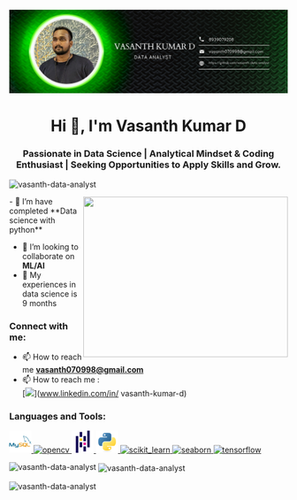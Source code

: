 ![logo](https://github.com/vasanth-data-analyst/vasanth-data-analyst/blob/main/Green%20Professional%20Gamer%20LinkedIn%20Banner%20(1).png)



<h1 align="center">Hi 👋, I'm Vasanth Kumar D</h1>
<h3 align="center">Passionate in Data Science | Analytical Mindset & Coding Enthusiast | Seeking Opportunities to Apply Skills and Grow.</h3>

<p align="left"> <img src="https://komarev.com/ghpvc/?username=vasanth-data-analyst&label=Profile%20views&color=0e75b6&style=flat" alt="vasanth-data-analyst" /> </p>
<img align="right" width="370" height="290" src="https://i.pinimg.com/originals/47/f0/34/47f0342cec72b800463bf003eac1257e.gif">  
- 🌱 I’m have completed **Data science with python**

- 👯 I’m looking to collaborate on **ML/AI**
- 📄 My experiences in data science is 9 months
  
<h3 align="left">Connect with me:</h3>
<p align="left">
</p>

- 📫 How to reach me **vasanth070998@gmail.com**
- 📫 How to reach me :
<br />[<img src="https://img.shields.io/badge/LinkedIn-0077B5?style=for-the-badge&logo=linkedin&logoColor=white" />](www.linkedin.com/in/
vasanth-kumar-d)

<h3 align="left">Languages and Tools:</h3>
<p align="left"> <a href="https://www.mysql.com/" target="_blank" rel="noreferrer"> <img src="https://raw.githubusercontent.com/devicons/devicon/master/icons/mysql/mysql-original-wordmark.svg" alt="mysql" width="40" height="40"/> </a> <a href="https://opencv.org/" target="_blank" rel="noreferrer"> <img src="https://www.vectorlogo.zone/logos/opencv/opencv-icon.svg" alt="opencv" width="40" height="40"/> </a> <a href="https://pandas.pydata.org/" target="_blank" rel="noreferrer"> <img src="https://raw.githubusercontent.com/devicons/devicon/2ae2a900d2f041da66e950e4d48052658d850630/icons/pandas/pandas-original.svg" alt="pandas" width="40" height="40"/> </a> <a href="https://www.python.org" target="_blank" rel="noreferrer"> <img src="https://raw.githubusercontent.com/devicons/devicon/master/icons/python/python-original.svg" alt="python" width="40" height="40"/> </a> <a href="https://scikit-learn.org/" target="_blank" rel="noreferrer"> <img src="https://upload.wikimedia.org/wikipedia/commons/0/05/Scikit_learn_logo_small.svg" alt="scikit_learn" width="40" height="40"/> </a> <a href="https://seaborn.pydata.org/" target="_blank" rel="noreferrer"> <img src="https://seaborn.pydata.org/_images/logo-mark-lightbg.svg" alt="seaborn" width="40" height="40"/> </a> <a href="https://www.tensorflow.org" target="_blank" rel="noreferrer"> <img src="https://www.vectorlogo.zone/logos/tensorflow/tensorflow-icon.svg" alt="tensorflow" width="40" height="40"/> </a> </p>

<p><img align="left" src="https://github-readme-stats.vercel.app/api/top-langs?username=vasanth-data-analyst&show_icons=true&locale=en&layout=compact" alt="vasanth-data-analyst" /></p>

<p>&nbsp;<img align="center" src="https://github-readme-stats.vercel.app/api?username=vasanth-data-analyst&show_icons=true&locale=en" alt="vasanth-data-analyst" /></p>

<p><img align="center" src="https://github-readme-streak-stats.herokuapp.com/?user=vasanth-data-analyst&" alt="vasanth-data-analyst" /></p>
